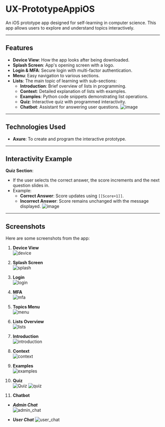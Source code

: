 # UX-PrototypeAppiOS

An iOS prototype app designed for self-learning in computer science. This app allows users to explore and understand topics interactively.

---

## Features
- **Device View**: How the app looks after being downloaded.
- **Splash Screen**: App's opening screen with a logo.
- **Login & MFA**: Secure login with multi-factor authentication.
- **Menu**: Easy navigation to various sections.
- **Lists**: The main topic of learning with sub-sections:
  - **Introduction**: Brief overview of lists in programming.
  - **Context**: Detailed explanation of lists with examples.
  - **Examples**: Python code snippets demonstrating list operations.
  - **Quiz**: Interactive quiz with programmed interactivity.
  - **Chatbot**: Assistant for answering user questions.
![image](https://github.com/user-attachments/assets/56f9b730-511e-42e5-845b-2c6731317d54)

---

## Technologies Used
- **Axure**: To create and program the interactive prototype.

---

## Interactivity Example
**Quiz Section**:
- If the user selects the correct answer, the score increments and the next question slides in.
- Example:
  - **Correct Answer**: Score updates using `[[Score+1]]`.
  - **Incorrect Answer**: Score remains unchanged with the message displayed.
![image](https://github.com/user-attachments/assets/5af2a7e2-1526-4f01-a8cd-996850b1eadf)

---

## Screenshots
Here are some screenshots from the app:

1. **Device View**  
![device](https://github.com/user-attachments/assets/f741a97e-0dab-4633-a062-5cf0ac37467e)

2. **Splash Screen**  
![splash](https://github.com/user-attachments/assets/26fe47f2-dcc9-4393-b54b-d83f9edb6945)

3. **Login**  
![login](https://github.com/user-attachments/assets/0c1b51dd-823b-47e7-b439-09d7a8b2ccc2)

4. **MFA**  
![mfa](https://github.com/user-attachments/assets/683ca92a-4c72-44fc-892d-eec01450a336)

5. **Topics Menu**  
![menu](https://github.com/user-attachments/assets/54477d23-40a6-4b53-aeed-54ce2a7854c3)

6. **Lists Overview**  
![lists](https://github.com/user-attachments/assets/e336bc03-5e92-4ab8-9c36-a8936cd39d22)

7. **Introduction**  
![introduction](https://github.com/user-attachments/assets/8cc4853d-ca8a-4b17-8228-8c6963fda2b1)

8. **Context**  
![context](https://github.com/user-attachments/assets/99632445-576a-4cd2-a73a-a0ae67f14c9b)

9. **Examples**  
![examples](https://github.com/user-attachments/assets/3356ec5f-ea85-48f9-aea4-7d0503345aef)

10. **Quiz**  
    ![Quiz](assets/quiz.png)
![quiz](https://github.com/user-attachments/assets/03c9a0a7-6a8f-429c-a1a0-c9effc6cd8dc)

11. **Chatbot**
   - ***Admin Chat***  
![admin_chat](https://github.com/user-attachments/assets/d4b953fe-f294-4902-8dfc-59b1aaa86459)

   - ***User Chat***
![user_chat](https://github.com/user-attachments/assets/74e616e8-7122-43aa-9c98-70c55ea7e8d3)

